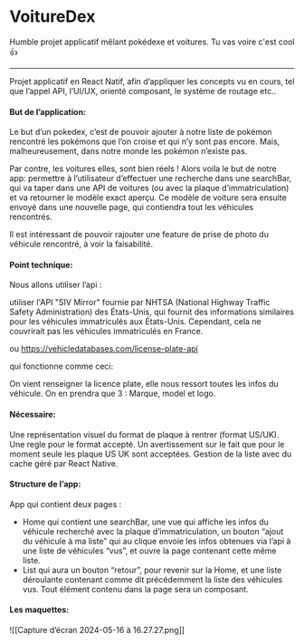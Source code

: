 # VoitureDex
Humble projet applicatif mêlant pokédexe et voitures. Tu vas voire c'est cool 👍

- - -

Projet applicatif en React Natif, afin d’appliquer les concepts vu en cours, tel que l’appel API, l’UI/UX, orienté composant, le système de routage etc..

#### But de l’application:

Le but d’un pokedex, c’est de pouvoir ajouter à notre liste de pokémon rencontré les pokémons que l’on croise et qui n’y sont pas encore. Mais, malheureusement, dans notre monde les pokémon n’existe pas. 

Par contre, les voitures elles, sont bien réels ! Alors voila le but de notre app: permettre à l’utilisateur d’effectuer une recherche dans une searchBar, qui va taper dans une API de voitures (ou avec la plaque d’immatriculation) et va retourner le modèle exact aperçu. Ce modèle de voiture sera ensuite envoyé dans une nouvelle page, qui contiendra tout les véhicules rencontrés.

Il est intéressant de pouvoir rajouter une feature de prise de photo du véhicule rencontré, à voir la faisabilité.

#### Point technique:

Nous allons utiliser l’api : 

utiliser l'API "SIV Mirror" fournie par NHTSA (National Highway Traffic Safety Administration) des États-Unis, qui fournit des informations similaires pour les véhicules immatriculés aux États-Unis. Cependant, cela ne couvrirait pas les véhicules immatriculés en France.

ou https://vehicledatabases.com/license-plate-api

qui fonctionne comme ceci: 

On vient renseigner la licence plate, elle nous ressort toutes les infos du véhicule. On en prendra que 3 : Marque, model et logo.

#### Nécessaire:

Une représentation visuel du format de plaque à rentrer (format US/UK).
Une regle pour le format accepté.
Un avertissement sur le fait que pour le moment seule les plaque US UK sont acceptées.
Gestion de la liste avec du cache géré par React Native.


#### Structure de l’app:

App qui contient deux pages :
- Home qui contient une searchBar, une vue qui affiche les infos du véhicule recherché avec la plaque d’immatriculation, un bouton “ajout du véhicule à ma liste” qui au clique envoie les infos obtenues via l’api à une liste de véhicules “vus”, et ouvre la page contenant cette même liste.
- List qui aura un bouton “retour”, pour revenir sur la Home, et une liste déroulante contenant comme dit précédemment la liste des véhicules vus.
Tout élément contenu dans la page sera un composant. 


#### Les maquettes:

![[Capture d’écran 2024-05-16 à 16.27.27.png]]




